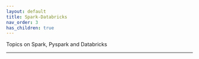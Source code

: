 ```yaml
---
layout: default
title: Spark-Databricks
nav_order: 3
has_children: true
---
```


Topics on Spark, Pyspark and Databricks

---